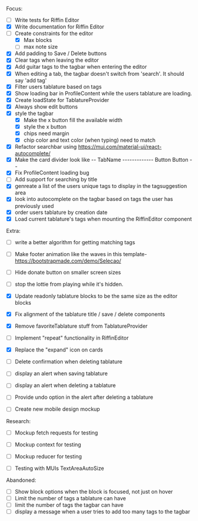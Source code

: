 Focus:
- [ ] Write tests for Riffin Editor
- [x] Write documentation for Riffin Editor
- [ ] Create constraints for the editor
  - [x] Max blocks
  - [ ] max note size
- [x] Add padding to Save / Delete buttons
- [x] Clear tags when leaving the editor
- [x] Add guitar tags to the tagbar when entering the editor
- [x] When editing a tab, the tagbar doesn't switch from 'search'. It should say 'add tag'
- [x] Filter users tablature based on tags
- [x] Show loading bar in ProfileContent while the users tablature are loading.
- [x] Create loadState for TablatureProvider
- [x] Always show edit buttons
- [x] style the tagbar
  - [x] Make the x button fill the available width
  - [x] style the x button
  - [x] chips need margin
  - [x] chip color and text color (when typing) need to match
- [x] Refactor searchbar using https://mui.com/material-ui/react-autocomplete/
- [x] Make the card divider look like -- TabName ------------- Button Button --
- [x] Fix ProfileContent loading bug
- [ ] Add support for searching by title
- [x] genreate a list of the users unique tags to display in the tagsuggestion area
- [x] look into autocomplete on the tagbar based on tags the user has previously used
- [x] order users tablature by creation date
- [x] Load current tablature's tags when mounting the RiffinEditor component

Extra:
- [ ] write a better algorithm for getting matching tags
- [ ] Make footer animation like the waves in this template- https://bootstrapmade.com/demo/Selecao/
- [ ] Hide donate button on smaller screen sizes
- [ ] stop the lottie from playing while it's hidden.
- [x] Update readonly tablature blocks to be the same size as the editor blocks
- [x] Fix alignment of the tablature title / save / delete components
- [x] Remove favoriteTablature stuff from TablatureProvider
- [ ] Implement "repeat" functionality in RiffinEditor
- [x] Replace the "expand" icon on cards
- [ ] Delete confirmation when deleting tablature
- [ ] display an alert when saving tablature
- [ ] display an alert when deleting a tablature
- [ ] Provide undo option in the alert after deleting a tablature
- [ ] Create new mobile design mockup


Research:
- [ ] Mockup fetch requests for testing
- [ ] Mockup context for testing
- [ ] Mockup reducer for testing
- [ ] Testing with MUIs TextAreaAutoSize


Abandoned:
- [ ] Show block options when the block is focused, not just on hover
- [ ] Limit the number of tags a tablature can have
- [ ] limit the number of tags the tagbar can have
- [ ] display a message when a user tries to add too many tags to the tagbar
